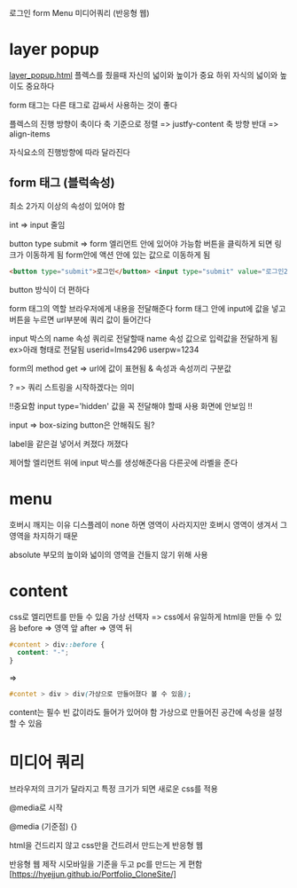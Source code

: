 로그인 form
Menu
미디어쿼리 (반응형 웹)

# layer popup

[layer_popup.html](layer_popup.html)
플렉스를 줬을때 자신의 넓이와 높이가 중요
하위 자식의 넓이와 높이도 중요하다

form 태그는 다른 태그로 감싸서 사용하는 것이 좋다

플렉스의 진행 방향이 축이다
축 기준으로 정렬 => justfy-content
축 방향 반대 => align-items

자식요소의 진행방향에 따라 달라진다

## form 태그 (블럭속성)

최소 2가지 이상의 속성이 있어야 함

int => input 줄임

button type submit => form 엘리먼트 안에 있어야 가능함
버튼을 클릭하게 되면 링크가 이동하게 됨
form안에 액션 안에 있는 값으로 이동하게 됨

```html
<button type="submit">로그인</button> <input type="submit" value="로그인2" />
```

button 방식이 더 편하다

form 태그의 역할
브라우저에게 내용을 전달해준다
form 태그 안에 input에 값을 넣고 버튼을 누르면 url부분에 쿼리 값이 들어간다

input 박스의 name 속성
쿼리로 전달할때 name 속성 값으로 입력값을 전달하게 됨
ex>아래 형태로 전달됨
userid=lms4296
userpw=1234

form의 method
get => url에 값이 표현됨
& 속성과 속성끼리 구분값

? => 쿼리 스트링을 시작하겠다는 의미

!!중요함
input type='hidden'
값을 꼭 전달해야 할때 사용
화면에 안보임
!!

input => box-sizing
button은 안해줘도 됨?

label을 같은걸 넣어서 켜졌다 꺼졌다

제어할 엘리먼트 위에 input 박스를 생성해준다음
다른곳에 라벨을 준다

# menu

호버시 깨지는 이유
디스플레이 none 하면 영역이 사라지지만
호버시 영역이 생겨서 그 영역을 차지하기 때문

absolute 부모의 높이와 넓이의 영역을 건들지 않기 위해 사용

# content

css로 엘리먼트를 만들 수 있음
가상 선택자
=> css에서 유일하게 html을 만들 수 있음
before => 영역 앞
after => 영역 뒤

```css
#content > div::before {
  content: "-";
}
```

=>

```css
#contet > div > div(가상으로 만들어졌다 볼 수 있음);
```

content는 필수 빈 값이라도 들어가 있어야 함
가상으로 만들어진 공간에 속성을 설정할 수 있음

# 미디어 쿼리

브라우저의 크기가 달라지고 특정 크기가 되면 새로운 css를 적용

@media로 시작

@media (기준점) {}

html을 건드리지 않고 css만을 건드려서 만드는게 반응형 웹

반응형 웹 제작 시모바일을 기준을 두고 pc를 만드는 게 편함
[https://hyejjun.github.io/Portfolio_CloneSite/]
